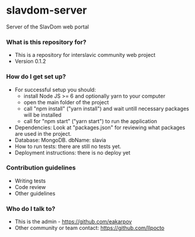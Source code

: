 # slavdom-server
Server of the SlavDom web portal

### What is this repository for? ###

* This is a repository for interslavic community web project
* Version 0.1.2

### How do I get set up? ###

* For successful setup you should:
  * install Node JS >= 6 and optionally yarn to your computer
  * open the main folder of the project
  * call "npm install" ("yarn install") and wait untill necessary packages will be installed
  * call for "npm start" ("yarn start") to run the application
* Dependencies: Look at "packages.json" for reviewing what packages are used in the project.
* Database: MongoDB. dbName: slavia
* How to run tests: there are still no tests yet.
* Deployment instructions: there is no deploy yet

### Contribution guidelines ###

* Writing tests
* Code review
* Other guidelines

### Who do I talk to? ###

* This is the admin - https://github.com/eakarpov
* Other community or team contact: https://github.com/IIpocto

